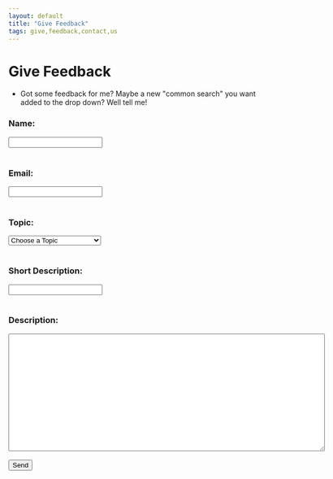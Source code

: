 ```yaml
---
layout: default
title: "Give Feedback"
tags: give,feedback,contact,us
---
```

# Give Feedback
* Got some feedback for me?  Maybe a new "common search" you want added to the drop down?  Well tell me!

<html>
  <head>
    <script type="text/javascript">
     function concatenate(/*String*/string_one, /*String*/string_two, /*boolean*/with_space) {
      if (with_space===true) {
     return string_one+' '+string_two;
      }
      else {
     return string_one+string_two;
      }
     }
     function join_names() {
      var input_topic = document.getElementsByName('topic')[0].value;
      var input_short_description = document.getElementsByName('short_description')[0].value;
      var var_input__subject = concatenate(input_topic, input_short_description, true);
      input__subject.value = var_input__subject;
     }
    </script>    
  </head>
  <body>
    <!--<h1>Give Feedback</h1>-->
    <form id="giveFeedback" action="https://formspree.io/craig.willett@gmail.com" method="POST">
      <input type="hidden" name="_subject" id="_subject" value="">
      <b><h3>Name:</h3></b>
      <input type="text" name="name" required><br/><br/>
      <b><h3>Email:</h3></b>
      <input type="email" name="_replyto" required><br/><br/>
      <b><h3>Topic:</h3></b>
      <select name="topic" required>
        <option value="">Choose a Topic</option>
        <option value="Complaint">Complaint</option>
        <option value="Idea">Idea</option>
        <option value="Kudos">Kudos</option>
        <option value="Question">Question</option>
        <option value="New Common Search">New Common Search Item</option>
      </select><br/><br/>
      <b><h3>Short Description:</h3></b>
      <input type="text" name="short_description" required><br/><br/>
      <b><h3>Description:</h3></b>
      <textarea rows="15" cols="75" name="Description" required></textarea><br/><br/>      
      <!--<b><h3>Feedback:</h3></b>
      <textarea rows="15" cols="75" name="Feedback" required></textarea><br/><br/>-->
      <input type="submit" value="Send">
  </form>
  </body>
</html>
